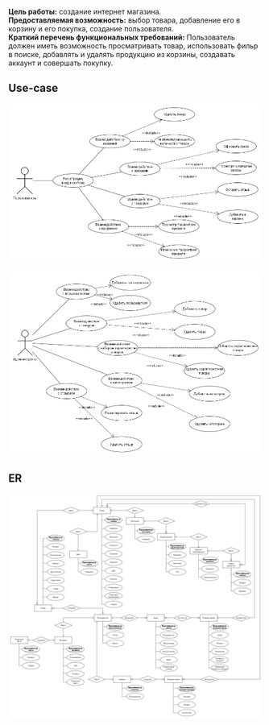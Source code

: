 **Цель работы:** создание интернет магазина.                                                                                                                                     
**Предоставляемая возможность:** выбор товара, добавление его в корзину и его покупка, создание пользователя.          
**Краткий перечень функциональных требований:**  Пользователь должен иметь возможность просматривать товар, использовать фильр в поиске, добавлять и удалять продукцию из корзины,
создавать аккаунт и совершать покупку.

## Use-case
![](https://github.com/sibastr/Databases-Course-Project-master/blob/main/RPZ/use_diagram_user.png)

![](https://github.com/sibastr/Databases-Course-Project-master/blob/main/RPZ/use_diagram_admin.png)


## ER
![](https://github.com/sibastr/Databases-Course-Project-master/blob/main/RPZ/ER_diagram.png)